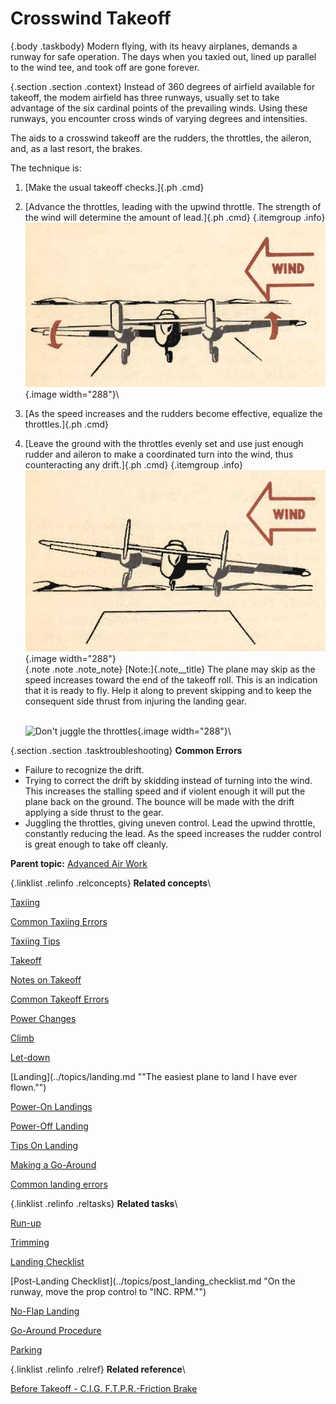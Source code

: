 
Crosswind Takeoff
=================

 {.body .taskbody}
Modern flying, with its heavy airplanes, demands a runway for safe
operation. The days when you taxied out, lined up parallel to the wind
tee, and took off are gone forever.

 {.section .section .context}
Instead of 360 degrees of airfield available for takeoff, the modem
airfield has three runways, usually set to take advantage of the six
cardinal points of the prevailing winds. Using these runways, you
encounter cross winds of varying degrees and intensities.

The aids to a crosswind takeoff are the rudders, the throttles, the
aileron, and, as a last resort, the brakes.

The technique is:


1.  [Make the usual takeoff checks.]{.ph .cmd}
2.  [Advance the throttles, leading with the upwind throttle. The
    strength of the wind will determine the amount of lead.]{.ph .cmd}
     {.itemgroup .info}
    \
    ![](../images/takeoff_crosswind.png){.image width="288"}\
    

3.  [As the speed increases and the rudders become effective, equalize
    the throttles.]{.ph .cmd}
4.  [Leave the ground with the throttles evenly set and use just enough
    rudder and aileron to make a coordinated turn into the wind, thus
    counteracting any drift.]{.ph .cmd}
     {.itemgroup .info}
    \
    ![](../images/takeoff_crosswind_coord_turn.png){.image width="288"}\
     {.note .note .note_note}
    [Note:]{.note__title} The plane may skip as the speed increases
    toward the end of the takeoff roll. This is an indication that it is
    ready to fly. Help it along to prevent skipping and to keep the
    consequent side thrust from injuring the landing gear.
    

    \
    ![Don\'t juggle the
    throttles](../images/takeoff_crosswind_throttle.png){.image
    width="288"}\
    

 {.section .section .tasktroubleshooting}
**Common Errors**

-   Failure to recognize the drift.
-   Trying to correct the drift by skidding instead of turning into the
    wind. This increases the stalling speed and if violent enough it
    will put the plane back on the ground. The bounce will be made with
    the drift applying a side thrust to the gear.
-   Juggling the throttles, giving uneven control. Lead the upwind
    throttle, constantly reducing the lead. As the speed increases the
    rudder control is great enough to take off cleanly.





**Parent topic:** [Advanced Air
Work](../topics/advanced_air_work.md "Many of the maneuvers described here are prohibited in this airplane. However, knowing the reactions of the airplane to these maneuvers is important.")



 {.linklist .relinfo .relconcepts}
**Related concepts**\

<div>

[Taxiing](../topics/taxiing.md "Taxiing the B-25, with its tricycle landing gear, may seem strange after handling the conventional type.")

</div>

<div>

[Common Taxiing
Errors](../topics/common_taxiing_errors.md "A short list of what not to do when taxiing.")

</div>

<div>

[Taxiing
Tips](../topics/taxiing_tips.md "A short list of useful tips to know when taxiing.")

</div>

<div>

[Takeoff](../topics/takeoff.md "Takeoff in the B-25 with its tricycle gear, varies from that with conventional gear only during the initial part of the roll. You will find it much easier.")

</div>

<div>

[Notes on
Takeoff](../topics/notes_on_takeoff.md "Do not dive the airplane after lifting it at the end of the takeoff run. When you level out to pick up CSE speed after takeoff release the stick pressure as the speed picks up.")

</div>

<div>

[Common Takeoff
Errors](../topics/common_takeoff_errors.md "A list of common errors that are made during takeoff.")

</div>

<div>

[Power
Changes](../topics/power_changes.md "What to know about expected engine performance when throttling up.")

</div>

<div>

[Climb](../topics/climb.md "Making your B-25 climb properly without straining your arms or your airplane.")

</div>

<div>

[Let-down](../topics/let_down.md "A let-down is a simple procedure either in instrument or contact flight.")

</div>

<div>

[Landing](../topics/landing.md ""The easiest plane to land I have ever flown."")

</div>

<div>

[Power-On
Landings](../topics/power_on_landings.md "Before turning onto the base leg, one landing is much like another. The variations in procedure start as you leave the downwind leg.")

</div>

<div>

[Power-Off
Landing](../topics/power_off_landing.md "The B-25 is too large and heavy to practice the prescribed forced-landing procedures used in lighter planes.")

</div>

<div>

[Tips On
Landing](../topics/tips_on_landing.md "A list of things to know that will make your landings easier on you and on the B-25.")

</div>

<div>

[Making a
Go-Around](../topics/making_a_go_around.md "There is a common reluctance among pilots to go around. They feel it implies a lack of ability to meet an unusual situation.")

</div>

<div>

[Common landing errors](../topics/common_landing_errors.md)

</div>


 {.linklist .relinfo .reltasks}
**Related tasks**\

<div>

[Run-up](../topics/run_up.md "The process for doing a run-up prior to takeoff.")

</div>

<div>

[Trimming](../topics/trimming.md "When properly trimmed the B-25 flies with an ease that belies its weight and size.")

</div>

<div>

[Landing
Checklist](../topics/landing_checklist.md "On any landing, enter traffic as instructed by field regulations or as instructed by the control tower.")

</div>

<div>

[Post-Landing
Checklist](../topics/post_landing_checklist.md "On the runway, move the prop control to "INC. RPM."")

</div>

<div>

[No-Flap
Landing](../topics/no_flap_landing.md "Occasionally both in combat and normal operations your plane may be damaged to the extent that flaps cannot be lowered for landing.")

</div>

<div>

[Go-Around
Procedure](../topics/go_around_procedure.md "Don't hesitate to go around. Any doubt that the plane is under perfect control is sufficient cause to go around. If you have made a poor approach and know that the landing will be too long, or too rough— go around.")

</div>

<div>

[Parking](../topics/parking.md "When you park your plane after a flight, just remember that the Colonel may make the next flight in that particular airplane.")

</div>


 {.linklist .relinfo .relref}
**Related reference**\

<div>

[Before Takeoff - C.I.G. F.T.P.R.-Friction
Brake](../topics/before_takeoff_c.i.g.f.t.p.r._friction_brake.md "Checklist to ensure that your Controls move freely, Instruments function, proper Gas settings, then to check Flaps, Trim, Props are set for take-off, and then Run up the engine before removing the friction brake.")

</div>


